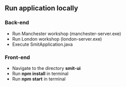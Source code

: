 ## Run application locally

### Back-end

- Run Manchester workshop (manchester-server.exe)
- Run London workshop (london-server.exe)
- Execute SmitApplication.java

### Front-end

- Navigate to the directory **smit-ui**
- Run **npm install** in terminal
- Run **npm start** in terminal
